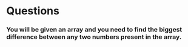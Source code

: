 # Questions

### You will be given an array and you need to find the biggest difference between any two numbers present in the array. 
